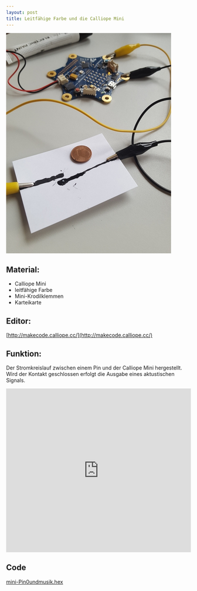 ```yaml
---
layout: post
title: Leitfähige Farbe und die Calliope Mini
---
```

![](/images/20190209_152918.jpg)

## Material:

+ Calliope Mini
+ leitfähige Farbe
+ Mini-Krodilklemmen
+ Karteikarte

## Editor:

[http://makecode.calliope.cc/](http://makecode.calliope.cc/)

## Funktion:
Der Stromkreislauf zwischen einem Pin und der Calliope Mini hergestellt.
Wird der Kontakt geschlossen erfolgt die Ausgabe eines aktustischen Signals.

<div style="position:relative;height:0;padding-bottom:88.50%;overflow:hidden;"><iframe style="position:absolute;top:0;left:0;width:100%;height:100%;" src="https://makecode.calliope.cc/---run?id=_PK7Ab8JLqU1A" allowfullscreen="allowfullscreen" sandbox="allow-popups allow-forms allow-scripts allow-same-origin" frameborder="0"></iframe></div>

## Code
[mini-Pin0undmusik.hex](/appendix/code/mini-Pin0undmusik.hex)
